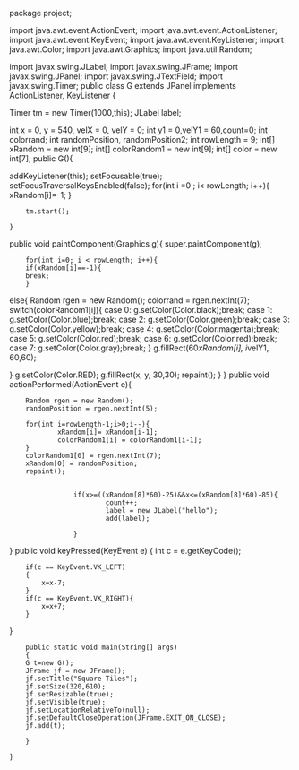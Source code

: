 package project;

import java.awt.event.ActionEvent;
import java.awt.event.ActionListener;
import java.awt.event.KeyEvent;
import java.awt.event.KeyListener;
import java.awt.Color;
import java.awt.Graphics;
import java.util.Random;

import javax.swing.JLabel;
import javax.swing.JFrame;
import javax.swing.JPanel;
import javax.swing.JTextField;
import javax.swing.Timer;
public class G extends JPanel implements ActionListener, KeyListener 
{
						
Timer tm = new Timer(1000,this);
JLabel label;				

int x = 0, y = 540, velX = 0, velY = 0;
int y1 = 0,velY1 = 60,count=0;
int colorrand;
int randomPosition, randomPosition2;
int rowLength = 9;
int[] xRandom = new int[9];
int[] colorRandom1 = new int[9];
int[] color = new int[7];
public G(){
	
addKeyListener(this);
setFocusable(true);
setFocusTraversalKeysEnabled(false);
	for(int i =0 ; i< rowLength; i++){
	xRandom[i]=-1;
	}
		
		tm.start();
		
	}

public void paintComponent(Graphics g){
super.paintComponent(g);

		for(int i=0; i < rowLength; i++){
		if(xRandom[i]==-1){
		break;
		}
else{
Random rgen = new Random();
colorrand = rgen.nextInt(7);
	switch(colorRandom1[i]){
	case 0: g.setColor(Color.black);break;
	case 1: g.setColor(Color.blue);break;
	case 2: g.setColor(Color.green);break;
	case 3: g.setColor(Color.yellow);break;
	case 4: g.setColor(Color.magenta);break;
	case 5: g.setColor(Color.red);break;
	case 6: g.setColor(Color.red);break;
	case 7: g.setColor(Color.gray);break;
	}
		g.fillRect(60*xRandom[i], i*velY1, 60,60);

}
					g.setColor(Color.RED);
					g.fillRect(x, y, 30,30);
					repaint();
		}
}
public void actionPerformed(ActionEvent e){
		
		Random rgen = new Random();  
		randomPosition = rgen.nextInt(5);

		for(int i=rowLength-1;i>0;i--){
				xRandom[i]= xRandom[i-1];
				colorRandom1[i] = colorRandom1[i-1];
		}
		colorRandom1[0] = rgen.nextInt(7);
		xRandom[0] = randomPosition;
		repaint();
					
					
					if(x>=((xRandom[8]*60)-25)&&x<=(xRandom[8]*60)-85){
							count++;
							label = new JLabel("hello");
							add(label);
							
					}
					
	
}
public void keyPressed(KeyEvent e)
{
int c = e.getKeyCode();

		if(c == KeyEvent.VK_LEFT)
		{
			x=x-7;
		}
		if(c == KeyEvent.VK_RIGHT){
			x=x+7;
		}
}

		public static void main(String[] args)
		{
		G t=new G();
		JFrame jf = new JFrame();
		jf.setTitle("Square Tiles");
		jf.setSize(320,610);
		jf.setResizable(true);
		jf.setVisible(true);
		jf.setLocationRelativeTo(null);
		jf.setDefaultCloseOperation(JFrame.EXIT_ON_CLOSE);
		jf.add(t);
		
		}

	}	
